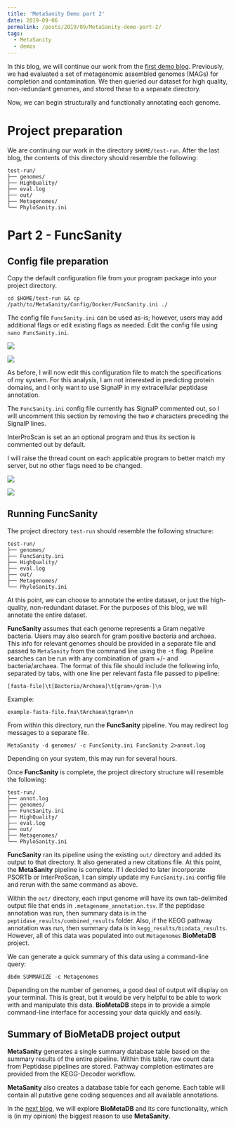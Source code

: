 ```yaml
---
title: 'MetaSanity Demo part 2'
date: 2019-09-06
permalink: /posts/2019/09/MetaSanity-demo-part-2/
tags:
  - MetaSanity
  - demos
---
```


In this blog, we will continue our work from the [first demo blog](https://cjneely10.github.io/posts/2019/09/MetaSanity-demo-part-1/). Previously, we had evaluated a set of metagenomic assembled genomes (MAGs) for completion and contamination. We then queried our dataset for high quality, non-redundant genomes, and stored these to a separate directory.

Now, we can begin structurally and functionally annotating each genome.

Project preparation
======
We are continuing our work in the directory `$HOME/test-run`. After the last blog, the contents of this directory should resemble the following:

<pre><code>test-run/
├── genomes/
├── HighQuality/
├── eval.log
├── out/
├── Metagenomes/
└── PhyloSanity.ini</code></pre>                         

Part 2 - FuncSanity
======

Config file preparation
------
Copy the default configuration file from your program package into your project directory.

`cd $HOME/test-run && cp /path/to/MetaSanity/Config/Docker/FuncSanity.ini ./`

The config file `FuncSanity.ini` can be used as-is; however, users may add additional flags or edit existing flags as needed. Edit the config file using `nano FuncSanity.ini`.

![](https://cjneely10.github.io/files/FuncSanity-pre-1.png)

![](https://cjneely10.github.io/files/FuncSanity-pre-2.png)

As before, I will now edit this configuration file to match the specifications of my system. For this analysis, I am not interested in predicting protein domains, and I only want to use SignalP in my extracellular peptidase annotation.

The `FuncSanity.ini` config file currently has SignalP commented out, so I will uncomment this section by removing the two `#` characters preceding the SignalP lines.

InterProScan is set an an optional program and thus its section is commented out by default.

I will raise the thread count on each applicable program to better match my server, but no other flags need to be changed.

![](https://cjneely10.github.io/files/FuncSanity-post-1.png)

![](https://cjneely10.github.io/files/FuncSanity-post-2.png)

Running FuncSanity
------
The project directory `test-run` should resemble the following structure:

<pre><code>test-run/
├── genomes/
├── FuncSanity.ini
├── HighQuality/
├── eval.log
├── out/
├── Metagenomes/
└── PhyloSanity.ini</code></pre>

At this point, we can choose to annotate the entire dataset, or just the high-quality, non-redundant dataset. For the purposes of this blog, we will annotate the entire dataset.

**FuncSanity** assumes that each genome represents a Gram negative bacteria. Users may also search for gram positive bacteria and archaea. This info for relevant genomes should be provided in a separate file and passed to `MetaSanity` from the command line using the `-t` flag. Pipeline searches can be run with any combination of gram +/- and bacteria/archaea. The format of this file should include the following info, separated by tabs, with one line per relevant fasta file passed to pipeline:

<pre><code>[fasta-file]\t[Bacteria/Archaea]\t[gram+/gram-]\n</code></pre> 

Example:

`example-fasta-file.fna\tArchaea\tgram+\n`

From within this directory, run the **FuncSanity** pipeline. You may redirect log messages to a separate file.

`MetaSanity -d genomes/ -c FuncSanity.ini FuncSanity 2>annot.log`

Depending on your system, this may run for several hours.

Once **FuncSanity** is complete, the project directory structure will resemble the following:

<pre><code>test-run/
├── annot.log	
├── genomes/
├── FuncSanity.ini
├── HighQuality/
├── eval.log
├── out/
├── Metagenomes/
└── PhyloSanity.ini</code></pre>

**FuncSanity** ran its pipeline using the existing `out/` directory and added its output to that directory. It also generated a new citations file. At this point, the **MetaSanity** pipeline is complete. If I decided to later incorporate PSORTb or InterProScan, I can simply update my `FuncSanity.ini` config file and rerun with the same command as above.

Within the `out/` directory, each input genome will have its own tab-delimited output file that ends in `.metagenome_annotation.tsv`. If the peptidase annotation was run, then summary data is in the `peptidase_results/combined_results` folder. Also, if the KEGG pathway annotation was run, then summary data is in `kegg_results/biodata_results`. However, all of this data was populated into out `Metagenomes` **BioMetaDB** project.

We can generate a quick summary of this data using a command-line query:

`dbdm SUMMARIZE -c Metagenomes`

Depending on the number of genomes, a good deal of output will display on your terminal. This is great, but it would be very helpful to be able to work with and manipulate this data. **BioMetaDB** steps in to provide a simple command-line interface for accessing your data quickly and easily.

Summary of **BioMetaDB** project output
------
**MetaSanity** generates a single summary database table based on the summary results of the entire pipeline. Within this table, raw count data from Peptidase pipelines are stored. Pathway completion estimates are provided from the KEGG-Decoder workflow. 

**MetaSanity** also creates a database table for each genome. Each table will contain all putative gene coding sequences and all available annotations.

In the [next blog](https://cjneely10.github.io/posts/2019/09/MetaSanity-demo-part-3/), we will explore **BioMetaDB** and its core functionality, which is (in my opinion) the biggest reason to use **MetaSanity**.
